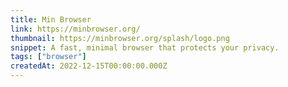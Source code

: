 ```yaml
---
title: Min Browser
link: https://minbrowser.org/
thumbnail: https://minbrowser.org/splash/logo.png
snippet: A fast, minimal browser that protects your privacy.
tags: ["browser"]
createdAt: 2022-12-15T00:00:00.000Z
---
```

